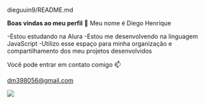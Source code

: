 dieguuin9/README.md


**Boas vindas ao meu perfil** 💙
Meu nome é Diego Henrique

-Estou estudando na Alura
-Estou me desenvolvendo na linguagem JavaScript
-Utilizo esse espaço para minha organização e compartilhamento dos meu projetos desenvolvidos


Você pode entrar em contato comigo 📫

dm398056@gmail.com

![](https://media1.tenor.com/m/QmD5eBr2pSAAAAAC/el-bicho-siuu.gif)
